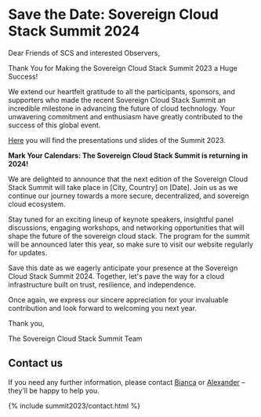 # Save the Date: Sovereign Cloud Stack Summit 2024

Dear Friends of SCS and interested Observers,

Thank You for Making the Sovereign Cloud Stack Summit 2023 a Huge Success!

We extend our heartfelt gratitude to all the participants, sponsors, and supporters who made the recent Sovereign Cloud Stack Summit an incredible milestone in advancing the future of cloud technology. Your unwavering commitment and enthusiasm have greatly contributed to the success of this global event.

[Here](https://scs.community/summit2023) you will find the presentations und slides of the Summit 2023.

**Mark Your Calendars: The Sovereign Cloud Stack Summit is returning in 2024!**

We are delighted to announce that the next edition of the Sovereign Cloud Stack Summit will take place in [City, Country] on [Date]. Join us as we continue our journey towards a more secure, decentralized, and sovereign cloud ecosystem.

Stay tuned for an exciting lineup of keynote speakers, insightful panel discussions, engaging workshops, and networking opportunities that will shape the future of the sovereign cloud stack. The program for the summit will be announced later this year, so make sure to visit our website regularly for updates.

Save this date as we eagerly anticipate your presence at the Sovereign Cloud Stack Summit 2024. Together, let's pave the way for a cloud infrastructure built on trust, resilience, and independence.

Once again, we express our sincere appreciation for your invaluable contribution and look forward to welcoming you next year.

Thank you,

The Sovereign Cloud Stack Summit Team

## Contact us

If you need any further information, please contact [Bianca](https://scs.community/hollery) or [Alexander](https://scs.community/diab) – they’ll be happy to help you.

{% include summit2023/contact.html %}
